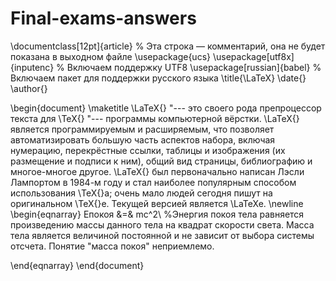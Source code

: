 Final-exams-answers
===================
\documentclass[12pt]{article}
% Эта строка — комментарий, она не будет показана в выходном файле
\usepackage{ucs}
\usepackage[utf8x]{inputenc} % Включаем поддержку UTF8
\usepackage[russian]{babel}  % Включаем пакет для поддержки русского языка
\title{\LaTeX}
\date{}
\author{}
 
\begin{document}
  \maketitle
  \LaTeX{} "--- это своего рода препроцессор текста для \TeX{} "---
  программы компьютерной вёрстки. \LaTeX{} является программируемым и
  расширяемым, что позволяет автоматизировать большую часть аспектов
  набора, включая нумерацию, перекрёстные ссылки, таблицы и изображения
  (их размещение и подписи к ним), общий вид страницы, библиографию и
  многое-многое другое. \LaTeX{} был первоначально написан Лэсли Лампортом
  в 1984-м году и стал наиболее популярным способом использования \TeX{}а;
  очень мало людей сегодня пишут на оригинальном \TeX{}е. Текущей
  версией является \LaTeXe.
  \newline
  \begin{eqnarray}
    Eпокоя &=& mc^2\\
%Энергия покоя тела равняется произведению массы данного тела на квадрат скорости света. Масса тела является величиной постоянной и не зависит от выбора системы отсчета. Понятие "масса покоя" неприемлемо.
 
  \end{eqnarray}
\end{document}